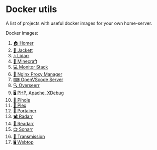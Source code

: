 # Docker utils

A list of projects with useful docker images for your own home-server.

Docker images:
 1. [🏠 Homer](https://github.com/MateuxLucax/docker-utils/tree/main/homer)
 2. [🥼 Jackett](https://github.com/MateuxLucax/docker-utils/tree/main/jackett/docker-compose.yml)
 3. [🎶 Lidarr](https://github.com/MateuxLucax/docker-utils/tree/main/lidarr/docker-compose.yml)
 4. [🌳 Minecraft](https://github.com/MateuxLucax/docker-utils/tree/main/minecraft/docker-compose.yml)
 5. [💻 Monitor Stack](https://github.com/MateuxLucax/docker-utils/tree/main/monitor-stack/docker-compose.yml)
 6. [🛐 Nginx Proxy Manager](https://github.com/MateuxLucax/docker-utils/tree/main/nginx-proxy-manager/docker-compose.yml)
 7. [⌨ OpenVScode Server](https://github.com/MateuxLucax/docker-utils/tree/main/openvscode-server/docker-compose.yml)
 8. [🔍 Overseerr](https://github.com/MateuxLucax/docker-utils/tree/main/overseerr/docker-compose.yml)
 9. [🖥 PHP, Apache, XDebug](https://github.com/MateuxLucax/docker-utils/tree/main/php-apache-xdebug)
 10. [🥧 Pihole](https://github.com/MateuxLucax/docker-utils/tree/main/pihole/docker-compose.yml)
 11. [🎥 Plex](https://github.com/MateuxLucax/docker-utils/tree/main/plex/docker-compose.yml)
 12. [🧮 Portainer](https://github.com/MateuxLucax/docker-utils/tree/main/portainer/docker-compose.yml)
 13. [📽 Radarr](https://github.com/MateuxLucax/docker-utils/tree/main/radarr/docker-compose.yml)
 14. [📖 Readarr](https://github.com/MateuxLucax/docker-utils/tree/main/readarr/docker-compose.yml)
 15. [📺 Sonarr](https://github.com/MateuxLucax/docker-utils/tree/main/sonarr/docker-compose.yml)
 16. [📢 Transmission](https://github.com/MateuxLucax/docker-utils/tree/main/transmission/docker-compose.yml)
 17. [🖥️ Webtop](https://github.com/MateuxLucax/docker-utils/tree/main/webtop/docker-compose.yml)